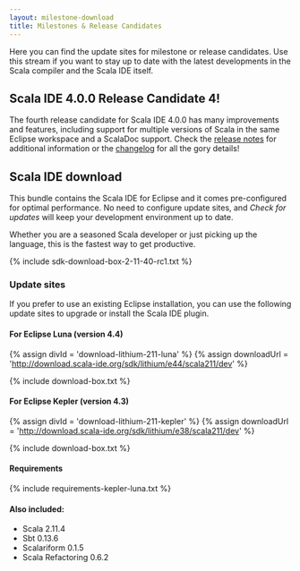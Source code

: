 ```yaml
---
layout: milestone-download
title: Milestones & Release Candidates
---
```


Here you can find the update sites for milestone or release candidates. Use this stream if you want to stay
up to date with the latest developments in the Scala compiler and the Scala IDE itself.

## Scala IDE 4.0.0 Release Candidate 4!

The fourth release candidate for Scala IDE 4.0.0 has many improvements and features, including support for multiple versions of Scala in the same Eclipse workspace and a ScalaDoc support. Check the [release notes](/blog/release-notes-4.0.0-RC1.html) for additional information or the [changelog](/docs/changelog.html) for all the gory details!

## Scala IDE download

This bundle contains the Scala IDE for Eclipse and it comes pre-configured
for optimal performance. No need to configure update sites, and *Check for updates* will keep your
development environment up to date.

Whether you are a seasoned Scala developer or just picking up the language, this is the fastest way to get productive.

{% include sdk-download-box-2-11-40-rc1.txt %}


### Update sites

If you prefer to use an existing Eclipse installation, you can use the following update sites to upgrade or install the Scala IDE plugin.

#### For Eclipse Luna (version 4.4)

{% assign divId = 'download-lithium-211-luna' %}
{% assign downloadUrl = 'http://download.scala-ide.org/sdk/lithium/e44/scala211/dev' %}

{% include download-box.txt %}


#### For Eclipse Kepler (version 4.3)

{% assign divId = 'download-lithium-211-kepler' %}
{% assign downloadUrl = 'http://download.scala-ide.org/sdk/lithium/e38/scala211/dev' %}

{% include download-box.txt %}

#### Requirements
{% include requirements-kepler-luna.txt %}


#### Also included:

* Scala 2.11.4
* Sbt 0.13.6
* Scalariform 0.1.5
* Scala Refactoring 0.6.2

[luna]: https://projects.eclipse.org/releases/luna
